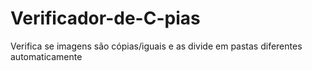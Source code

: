 # Verificador-de-C-pias
Verifica se imagens são cópias/iguais e as divide em pastas diferentes automaticamente
